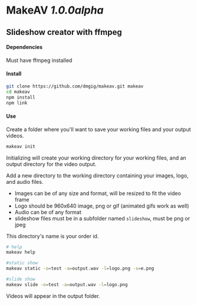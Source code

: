 # MakeAV _1.0.0alpha_

## Slideshow creator with ffmpeg

#### Dependencies

Must have ffmpeg installed

#### Install

```bash
git clone https://github.com/dmgig/makeav.git makeav
cd makeav
npm install
npm link
```

#### Use

Create a folder where you'll want to save your working files and your output videos.

```bash
makeav init
```

Initializing will create your working directory for your working files, and an output directory for the video output.

Add a new directory to the working directory containing your images, logo, and audio files.

- Images can be of any size and format, will be resized to fit the video frame
- Logo should be 960x640 image, png or gif (animated gifs work as well)
- Audio can be of any format
- slideshow files must be in a subfolder named `slideshow`, must be png or jpeg

This directory's name is your order id.

```bash
# help
makeav help

#static show
makeav static -o=test -a=output.wav -l=logo.png -s=e.png

#slide show
makeav slide -o=test -a=output.wav -l=logo.png
```

Videos will appear in the output folder.
